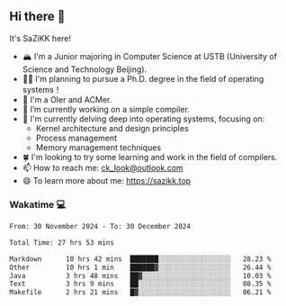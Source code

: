 ## Hi there 👋

It's SaZiKK here!

- 🏔️ I'm a Junior majoring in Computer Science  at USTB (University of Science and Technology Beijing).
- 🧑‍🎓 I'm planning to pursue a Ph.D. degree in the field of operating systems！
- 🚀 I'm a OIer and ACMer.
- 🔭 I’m currently working on a simple compiler.
- 🌱 I'm currently delving deep into operating systems, focusing on:
  - Kernel architecture and design principles
  - Process management
  - Memory management techniques
- 🍀 I'm looking to try some learning and work in the field of compilers.
- 📫 How to reach me: ck_look@outlook.com
- 😄 To learn more about me: https://sazikk.top

  
<!--
**SaZiKK/SaZiKK** is a ✨ _special_ ✨ repository because its `README.md` (this file) appears on your GitHub profile.

Here are some ideas to get you started:

- 🔭 I’m currently working on ...
- 🌱 I’m currently learning ...
- 👯 I’m looking to collaborate on ...
- 🤔 I’m looking for help with ...
- 💬 Ask me about ...
- 📫 How to reach me: ...
- 😄 Pronouns: ...
- ⚡ Fun fact: ...
-->

### Wakatime 💻

<!--START_SECTION:waka-->

```txt
From: 30 November 2024 - To: 30 December 2024

Total Time: 27 hrs 53 mins

Markdown      10 hrs 42 mins  ███████░░░░░░░░░░░░░░░░░░   28.23 %
Other         10 hrs 1 min    ██████▓░░░░░░░░░░░░░░░░░░   26.44 %
Java          3 hrs 48 mins   ██▓░░░░░░░░░░░░░░░░░░░░░░   10.03 %
Text          3 hrs 9 mins    ██░░░░░░░░░░░░░░░░░░░░░░░   08.35 %
Makefile      2 hrs 21 mins   █▓░░░░░░░░░░░░░░░░░░░░░░░   06.21 %
```

<!--END_SECTION:waka-->
